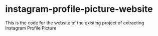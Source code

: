 # instagram-profile-picture-website
This is the code for the website of the existing project of extracting Instagram Profile Picture
